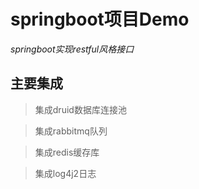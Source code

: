 # springboot项目Demo
*springboot实现restful风格接口*

## 主要集成

> 集成druid数据库连接池

> 集成rabbitmq队列

> 集成redis缓存库
 
> 集成log4j2日志
